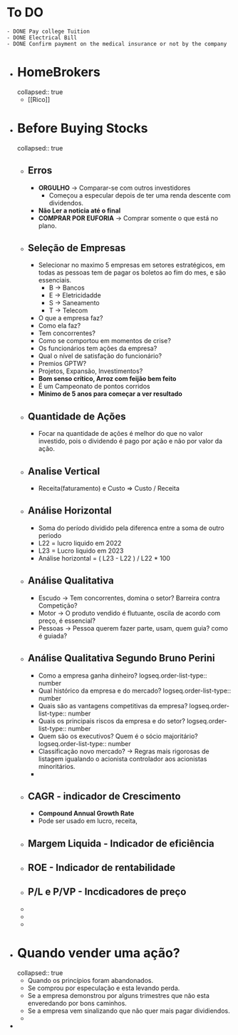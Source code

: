 # To DO
	- DONE Pay college Tuition
	- DONE Electrical Bill
	- DONE Confirm payment on the medical insurance or not by the company
- # HomeBrokers
  collapsed:: true
	- [[Rico]]
- # Before Buying Stocks
  collapsed:: true
	- ## Erros
		- **ORGULHO** -> Comparar-se com outros investidores
			- Começou a especular depois de ter uma renda descente com dividendos.
		- **Não Ler a noticia até o final**
		- **COMPRAR POR EUFORIA** -> Comprar somente o que está no plano.
	- ## Seleção de Empresas
		- Selecionar no maximo 5 empresas em setores estratégicos, em todas as pessoas tem de pagar os boletos ao fim do mes, e são essenciais.
			- B -> Bancos
			- E -> Eletricidadde
			- S -> Saneamento
			- T -> Telecom
		- O que a empresa faz?
		- Como ela faz?
		- Tem concorrentes?
		- Como se comportou em momentos de crise?
		- Os funcionários tem ações da empresa?
		- Qual o nível de satisfação do funcionário?
		- Premios GPTW?
		- Projetos, Expansão, Investimentos?
		- **Bom senso crítico, Arroz com feijão bem feito**
		- É um Campeonato de pontos corridos
		- **Mínimo de 5 anos para começar a ver resultado**
	- ## Quantidade de Ações
		- Focar na quantidade de ações é melhor do que no valor investido, pois o dividendo é pago por ação e não por valor da ação.
	- ## Analise Vertical
		- Receita(faturamento) e Custo => Custo / Receita
	- ## Análise Horizontal
		- Soma do período dividido pela diferenca entre a soma de outro periodo
		- L22 = lucro liquido em 2022
		- L23 = Lucro liquido em 2023
		- Análise horizontal = ( L23 - L22 ) / L22 * 100
	- ## Análise Qualitativa
		- Escudo -> Tem concorrentes, domina o setor? Barreira contra Competição?
		- Motor -> O produto vendido é flutuante, oscila de acordo com preço, é essencial?
		- Pessoas -> Pessoa querem fazer parte, usam, quem guia? como é guiada?
	- ## Análise Qualitativa Segundo Bruno Perini
		- Como a empresa ganha dinheiro?
		  logseq.order-list-type:: number
		- Qual histórico da empresa e do mercado?
		  logseq.order-list-type:: number
		- Quais são as vantagens competitivas da empresa?
		  logseq.order-list-type:: number
		- Quais os principais riscos da empresa e do setor?
		  logseq.order-list-type:: number
		- Quem são os executivos? Quem é o sócio majoritário?
		  logseq.order-list-type:: number
		- Classificação novo mercado? -> Regras mais rigorosas de listagem igualando o acionista controlador aos acionistas minoritários.
		-
	- ## CAGR - indicador de Crescimento
		- **Compound Annual Growth Rate**
		- Pode ser usado em lucro, receita,
	- ## Margem Liquida - Indicador de eficiência
	- ## ROE - Indicador de rentabilidade
	- ## P/L e P/VP - Incdicadores de preço
	-
	-
	-
- # Quando vender uma ação?
  collapsed:: true
	- Quando os princípios foram abandonados.
	- Se comprou por especulação e esta levando perda.
	- Se a empresa demonstrou por alguns trimestres que não esta enveredando por bons caminhos.
	- Se a empresa vem sinalizando que não quer mais pagar dividiendos.
	-
-